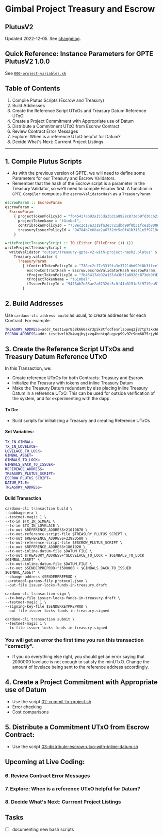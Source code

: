 # Gimbal Project Treasury and Escrow
## PlutusV2

Updated 2022-12-05. See [changelog](./changelog.md).

## Quick Reference: Instance Parameters for GPTE PlutusV2 1.0.0
See [`000-project-variables.sh`](./scripts/000-project-variables.sh)

## Table of Contents
1. Compile Plutus Scripts (Escrow and Treasury)
2. Build Addresses
3. Create the Reference Script UTxOs and Treasury Datum Reference UTxO
4. Create a Project Commitment with Appropriate use of Datum
5. Distribute a Commitment UTxO from Escrow Contract
6. Review Contract Error Messages
7. Explore: When is a reference UTxO helpful for Datum?
8. Decide What's Next: Currrent Project Listings

---

## 1. Compile Plutus Scripts
- As with the previous version of GPTE, we will need to define some Parameters for our Treasury and Escrow Validators.
- Remember that the hash of the Escrow script is a parameter in the Treasury Validator, so we'll need to compile Escrow first. A function in `GPTE.Compiler` computes the `escrowValidatorHash` as a `TreasuryParam`.

```haskell
escrowParam :: EscrowParam
escrowParam =
  EscrowParam
    { projectTokenPolicyId = "fb45417ab92a155da3b31a8928c873eb9fd36c62184c736f189d334c",
      projectTokenName = "tGimbal",
      contribTokenPolicyId = "738ec2c17e3319fa3e3721dbd99f0b31fce1b8006bb57fbd635e3784",
      treasuryIssuerPolicyId = "94784b7e88ae2a6732dc5c0f41b3151e5f9719ea513f19cdb9aecfb3"
    }

writeProjectTreasuryScript :: IO (Either (FileError ()) ())
writeProjectTreasuryScript =
  writeValidator "output/treasury-gpte-v2-with-project-hash2.plutus" $
    Treasury.validator $
      TreasuryParam
        { tContribTokenPolicyId = "738ec2c17e3319fa3e3721dbd99f0b31fce1b8006bb57fbd635e3784",
          escrowContractHash = Escrow.escrowValidatorHash escrowParam,
          tProjectTokenPolicyId = "fb45417ab92a155da3b31a8928c873eb9fd36c62184c736f189d334c",
          tProjectTokenName = "tGimbal",
          tIssuerPolicyId = "94784b7e88ae2a6732dc5c0f41b3151e5f9719ea513f19cdb9aecfb3"
        }
```


## 2. Build Addresses
Use `cardano-cli address build` as usual, to create addresses for each Contract. For example:
```bash
TREASURY_ADDRESS=addr_test1wpr838k666akr3p5k8tfcdfenrlzpueq2j87tp7zkx6mh8qm8maf8
ESCROW_ADDRESS=addr_test1wrlh2k4wqjhyjxvg4hnhtq8uqpzp99v97c9nm6075rjyhkqtjphn5
```

## 3. Create the Reference Script UTxOs and Treasury Datum Reference UTxO
In this Transaction, we:
- Create reference UTxOs for both Contracts: Treasury and Escrow
- Initialize the Treasury with tokens and inline Treasury Datum
- Make the Treasury Datum redundant by also placing inline Treasury Datum in a reference UTxO. This can be used for outside verification of the system, and for experimenting with the dapp.

#### To Do:
- Build scripts for initializing a Treasury and creating Reference UTxOs

#### Set Variables:
```bash
TX_IN_GIMBAL=
TX_IN_LOVELACE=
LOVELACE_TO_LOCK=
GIMBAL_ASSET=
GIMBALS_TO_LOCK=
GIMBALS_BACK_TO_ISSUER=
REFERENCE_ADDRESS=
TREASURY_PLUTUS_SCRIPT=
ESCROW_PLUTUS_SCRIPT=
DATUM_FILE=
TREASURY_ADDRESS=

```

#### Build Transaction
```
cardano-cli transaction build \
--babbage-era \
--testnet-magic 1 \
--tx-in $TX_IN_GIMBAL \
--tx-in $TX_IN_LOVELACE \
--tx-out $REFERENCE_ADDRESS+21019870 \
--tx-out-reference-script-file $TREASURY_PLUTUS_SCRIPT \
--tx-out $REFERENCE_ADDRESS+22920580 \
--tx-out-reference-script-file $ESCROW_PLUTUS_SCRIPT \
--tx-out $REFERENCE_ADDRESS+1861920 \
--tx-out-inline-datum-file $DATUM_FILE \
--tx-out $TREASURY_ADDRESS+"$LOVELACE_TO_LOCK + $GIMBALS_TO_LOCK $GIMBAL_ASSET" \
--tx-out-inline-datum-file $DATUM_FILE \
--tx-out $SENDERPREPROD+"1500000 + $GIMBALS_BACK_TO_ISSUER $GIMBAL_ASSET" \
--change-address $SENDERPREPROD \
--protocol-params-file protocol.json \
--out-file issuer-locks-funds-in-treasury.draft

cardano-cli transaction sign \
--tx-body-file issuer-locks-funds-in-treasury.draft \
--testnet-magic 1 \
--signing-key-file $SENDERKEYPREPROD \
--out-file issuer-locks-funds-in-treasury.signed

cardano-cli transaction submit \
--testnet-magic 1 \
--tx-file issuer-locks-funds-in-treasury.signed
```

### You will get an error the first time you run this transaction "correctly".
- If you do everything else right, you should get an error saying that 2000000 lovelace is not enough to satisfy the minUTxO. Change the amount of lovelace being sent to the reference address accordingly.

## 4. Create a Project Commitment with Appropriate use of Datum
- Use the script [02-commit-to-project.sh](./scripts/02-commit-to-project.sh)
- Error checking
- Cost comparisons

## 5. Distribute a Commitment UTxO from Escrow Contract:
- Use the script [03-distribute-escrow-utxo-with-inline-datum.sh](./scripts/03-distribute-escrow-utxo-with-inline-datum.sh)

## Upcoming at Live Coding:
### 6. Review Contract Error Messages
### 7. Explore: When is a reference UTxO helpful for Datum?
### 8. Decide What's Next: Currrent Project Listings

## Tasks
- [ ] documenting new bash scripts
